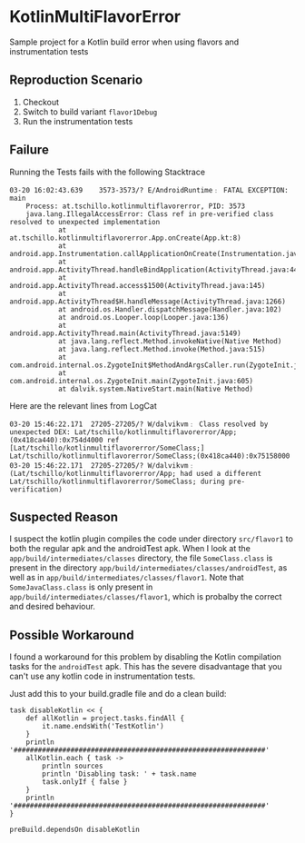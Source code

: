 # KotlinMultiFlavorError
Sample project for a Kotlin build error when using flavors and instrumentation tests

## Reproduction Scenario

1. Checkout
2. Switch to build variant `flavor1Debug`
2. Run the instrumentation tests

## Failure

Running the Tests fails with the following Stacktrace
```
03-20 16:02:43.639    3573-3573/? E/AndroidRuntime﹕ FATAL EXCEPTION: main
    Process: at.tschillo.kotlinmultiflavorerror, PID: 3573
    java.lang.IllegalAccessError: Class ref in pre-verified class resolved to unexpected implementation
            at at.tschillo.kotlinmultiflavorerror.App.onCreate(App.kt:8)
            at android.app.Instrumentation.callApplicationOnCreate(Instrumentation.java:1007)
            at android.app.ActivityThread.handleBindApplication(ActivityThread.java:4476)
            at android.app.ActivityThread.access$1500(ActivityThread.java:145)
            at android.app.ActivityThread$H.handleMessage(ActivityThread.java:1266)
            at android.os.Handler.dispatchMessage(Handler.java:102)
            at android.os.Looper.loop(Looper.java:136)
            at android.app.ActivityThread.main(ActivityThread.java:5149)
            at java.lang.reflect.Method.invokeNative(Native Method)
            at java.lang.reflect.Method.invoke(Method.java:515)
            at com.android.internal.os.ZygoteInit$MethodAndArgsCaller.run(ZygoteInit.java:789)
            at com.android.internal.os.ZygoteInit.main(ZygoteInit.java:605)
            at dalvik.system.NativeStart.main(Native Method)
```

Here are the relevant lines from LogCat
```
03-20 15:46:22.171  27205-27205/? W/dalvikvm﹕ Class resolved by unexpected DEX: Lat/tschillo/kotlinmultiflavorerror/App;(0x418ca440):0x754d4000 ref [Lat/tschillo/kotlinmultiflavorerror/SomeClass;] Lat/tschillo/kotlinmultiflavorerror/SomeClass;(0x418ca440):0x75158000
03-20 15:46:22.171  27205-27205/? W/dalvikvm﹕ (Lat/tschillo/kotlinmultiflavorerror/App; had used a different Lat/tschillo/kotlinmultiflavorerror/SomeClass; during pre-verification)
```

## Suspected Reason

I suspect the kotlin plugin compiles the code under directory `src/flavor1` to both the regular apk and the androidTest apk. When I look at the `app/build/intermediates/classes` directory, the file `SomeClass.class` is present in the directory `app/build/intermediates/classes/androidTest`, as well as in `app/build/intermediates/classes/flavor1`. Note that `SomeJavaClass.class` is only present in `app/build/intermediates/classes/flavor1`, which is probalby the correct and desired behaviour. 

## Possible Workaround

I found a workaround for this problem by disabling the Kotlin compilation tasks for the `androidTest` apk. This has the severe disadvantage that you can't use any kotlin code in instrumentation tests.

Just add this to your build.gradle file and do a clean build:
```
task disableKotlin << {
    def allKotlin = project.tasks.findAll {
        it.name.endsWith('TestKotlin')
    }
    println '##############################################################'
    allKotlin.each { task ->
        println sources
        println 'Disabling task: ' + task.name
        task.onlyIf { false }
    }
    println '##############################################################'
}

preBuild.dependsOn disableKotlin
```